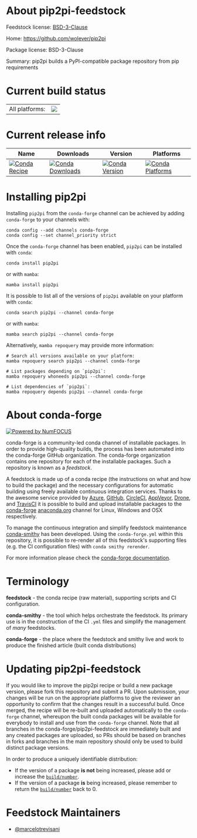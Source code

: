 About pip2pi-feedstock
======================

Feedstock license: [BSD-3-Clause](https://github.com/conda-forge/pip2pi-feedstock/blob/main/LICENSE.txt)

Home: https://github.com/wolever/pip2pi

Package license: BSD-3-Clause

Summary: pip2pi builds a PyPI-compatible package repository from pip requirements

Current build status
====================


<table><tr><td>All platforms:</td>
    <td>
      <a href="https://dev.azure.com/conda-forge/feedstock-builds/_build/latest?definitionId=7758&branchName=main">
        <img src="https://dev.azure.com/conda-forge/feedstock-builds/_apis/build/status/pip2pi-feedstock?branchName=main">
      </a>
    </td>
  </tr>
</table>

Current release info
====================

| Name | Downloads | Version | Platforms |
| --- | --- | --- | --- |
| [![Conda Recipe](https://img.shields.io/badge/recipe-pip2pi-green.svg)](https://anaconda.org/conda-forge/pip2pi) | [![Conda Downloads](https://img.shields.io/conda/dn/conda-forge/pip2pi.svg)](https://anaconda.org/conda-forge/pip2pi) | [![Conda Version](https://img.shields.io/conda/vn/conda-forge/pip2pi.svg)](https://anaconda.org/conda-forge/pip2pi) | [![Conda Platforms](https://img.shields.io/conda/pn/conda-forge/pip2pi.svg)](https://anaconda.org/conda-forge/pip2pi) |

Installing pip2pi
=================

Installing `pip2pi` from the `conda-forge` channel can be achieved by adding `conda-forge` to your channels with:

```
conda config --add channels conda-forge
conda config --set channel_priority strict
```

Once the `conda-forge` channel has been enabled, `pip2pi` can be installed with `conda`:

```
conda install pip2pi
```

or with `mamba`:

```
mamba install pip2pi
```

It is possible to list all of the versions of `pip2pi` available on your platform with `conda`:

```
conda search pip2pi --channel conda-forge
```

or with `mamba`:

```
mamba search pip2pi --channel conda-forge
```

Alternatively, `mamba repoquery` may provide more information:

```
# Search all versions available on your platform:
mamba repoquery search pip2pi --channel conda-forge

# List packages depending on `pip2pi`:
mamba repoquery whoneeds pip2pi --channel conda-forge

# List dependencies of `pip2pi`:
mamba repoquery depends pip2pi --channel conda-forge
```


About conda-forge
=================

[![Powered by
NumFOCUS](https://img.shields.io/badge/powered%20by-NumFOCUS-orange.svg?style=flat&colorA=E1523D&colorB=007D8A)](https://numfocus.org)

conda-forge is a community-led conda channel of installable packages.
In order to provide high-quality builds, the process has been automated into the
conda-forge GitHub organization. The conda-forge organization contains one repository
for each of the installable packages. Such a repository is known as a *feedstock*.

A feedstock is made up of a conda recipe (the instructions on what and how to build
the package) and the necessary configurations for automatic building using freely
available continuous integration services. Thanks to the awesome service provided by
[Azure](https://azure.microsoft.com/en-us/services/devops/), [GitHub](https://github.com/),
[CircleCI](https://circleci.com/), [AppVeyor](https://www.appveyor.com/),
[Drone](https://cloud.drone.io/welcome), and [TravisCI](https://travis-ci.com/)
it is possible to build and upload installable packages to the
[conda-forge](https://anaconda.org/conda-forge) [anaconda.org](https://anaconda.org/)
channel for Linux, Windows and OSX respectively.

To manage the continuous integration and simplify feedstock maintenance
[conda-smithy](https://github.com/conda-forge/conda-smithy) has been developed.
Using the ``conda-forge.yml`` within this repository, it is possible to re-render all of
this feedstock's supporting files (e.g. the CI configuration files) with ``conda smithy rerender``.

For more information please check the [conda-forge documentation](https://conda-forge.org/docs/).

Terminology
===========

**feedstock** - the conda recipe (raw material), supporting scripts and CI configuration.

**conda-smithy** - the tool which helps orchestrate the feedstock.
                   Its primary use is in the construction of the CI ``.yml`` files
                   and simplify the management of *many* feedstocks.

**conda-forge** - the place where the feedstock and smithy live and work to
                  produce the finished article (built conda distributions)


Updating pip2pi-feedstock
=========================

If you would like to improve the pip2pi recipe or build a new
package version, please fork this repository and submit a PR. Upon submission,
your changes will be run on the appropriate platforms to give the reviewer an
opportunity to confirm that the changes result in a successful build. Once
merged, the recipe will be re-built and uploaded automatically to the
`conda-forge` channel, whereupon the built conda packages will be available for
everybody to install and use from the `conda-forge` channel.
Note that all branches in the conda-forge/pip2pi-feedstock are
immediately built and any created packages are uploaded, so PRs should be based
on branches in forks and branches in the main repository should only be used to
build distinct package versions.

In order to produce a uniquely identifiable distribution:
 * If the version of a package **is not** being increased, please add or increase
   the [``build/number``](https://docs.conda.io/projects/conda-build/en/latest/resources/define-metadata.html#build-number-and-string).
 * If the version of a package **is** being increased, please remember to return
   the [``build/number``](https://docs.conda.io/projects/conda-build/en/latest/resources/define-metadata.html#build-number-and-string)
   back to 0.

Feedstock Maintainers
=====================

* [@marcelotrevisani](https://github.com/marcelotrevisani/)

